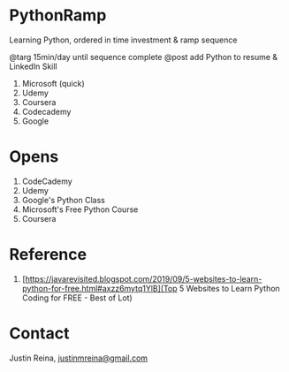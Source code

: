 # PythonRamp
Learning Python, ordered in time investment & ramp sequence

@targ 	15min/day until sequence complete
@post	add Python to resume & LinkedIn Skill

1. Microsoft (quick)
2. Udemy
3. Coursera
4. Codecademy
2. Google

# Opens

1. CodeCademy
2. Udemy
3. Google's Python Class
4. Microsoft's Free Python Course
5. Coursera

# Reference

1. [https://javarevisited.blogspot.com/2019/09/5-websites-to-learn-python-for-free.html#axzz6mytq1YlB](Top 5 Websites to Learn Python Coding for FREE - Best of Lot)

# Contact
Justin Reina,  justinmreina@gmail.com
